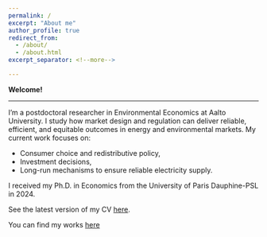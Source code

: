 ```yaml
---
permalink: /
excerpt: "About me"
author_profile: true
redirect_from: 
  - /about/
  - /about.html
excerpt_separator: <!--more-->

---
```


**Welcome!**

------

I’m a postdoctoral researcher in Environmental Economics at Aalto University. I study how market design and regulation can deliver reliable, efficient, and equitable outcomes in energy and environmental markets. My current work focuses on:

- Consumer choice and redistributive policy,
- Investment decisions,
- Long-run mechanisms to ensure reliable electricity supply.

I received my Ph.D. in Economics from the University of Paris Dauphine-PSL in 2024.  

See the latest version of my CV [here](https://LeopoldM.github.io/files/cvacademic.pdf).

You can find my works [here](https://leopoldmonjoie.com/publications/)

   <!--more--> 

